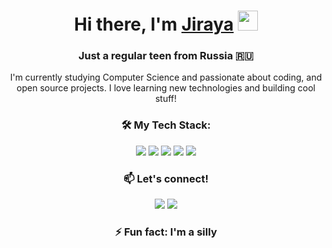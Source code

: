 <h1 align="center">Hi there, I'm <a href="https://github.com/itisjiraya/" target="_blank">Jiraya</a> 
<img src="https://github.com/blackcater/blackcater/raw/main/images/Hi.gif" height="32"></h1>
<h3 align="center">Just a regular teen from Russia 🇷🇺</h3>

<p align="center">I'm currently studying Computer Science and passionate about coding, and open source projects. I love learning new technologies and building cool stuff!</p>

<h3 align="center">🛠️ My Tech Stack:</h3>
<p align="center">
  <img src="https://img.shields.io/badge/Python-3776AB?style=flat&logo=python&logoColor=white">
  <img src="https://img.shields.io/badge/C++-00599C?style=flat&logo=c%2B%2B&logoColor=white">
  <img src="https://img.shields.io/badge/HTML5-E44D27?style=flat&logo=html5&logoColor=white">
  <img src="https://img.shields.io/badge/CSS3-264EE4?style=flat&logo=css3&logoColor=white">
  <img src="https://img.shields.io/badge/JavaScript-F0DB4F?style=flat&logo=javascript&logoColor=black">
</p>

<h3 align="center">📫 Let's connect!</h3>
<p align="center">
  <a href="https://t.me/jiraya_aic" target="_blank"><img src="https://img.shields.io/badge/Telegram-2CA5E0?style=flat&logo=telegram&logoColor=white" /></a>
  <a href="https://discord.gg/fduSjkAxky" target="_blank"><img src="https://img.shields.io/badge/Discord-7289DA?style=flat&logo=discord&logoColor=white" /></a>
</p>

<h3 align="center">⚡ Fun fact: I'm a silly</h3>
